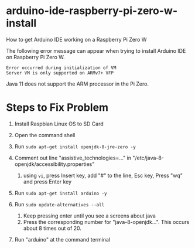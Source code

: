 # arduino-ide-raspberry-pi-zero-w-install
How to get Arduino IDE working on a Raspberry Pi Zero W

The following error message can appear when trying to install Arduino IDE on Raspberry Pi Zero W.

`Error occurred during initialization of VM`<br>
`Server VM is only supported on ARMv7+ VFP`

Java 11 does not support the ARM processor in the Pi Zero.

# Steps to Fix Problem
1. Install Raspbian Linux OS to SD Card
1. Open the command shell
1. Run `sudo apt-get install openjdk-8-jre-zero -y`

1. Comment out line "assistive_technologies=..." in "/etc/java-8-openjdk/accessibility.properties"
	1. using `vi`, press Insert key, add "#" to the line, Esc key, Press "wq" and press Enter key

1. Run `sudo apt-get install arduino -y`
1. Run `sudo update-alternatives --all`
	1. Keep pressing enter until you see a screens about java
	1. Press the corresponding number for "java-8-openjdk...".  This occurs about 8 times out of 20.
	
1. Run "arduino" at the command terminal
